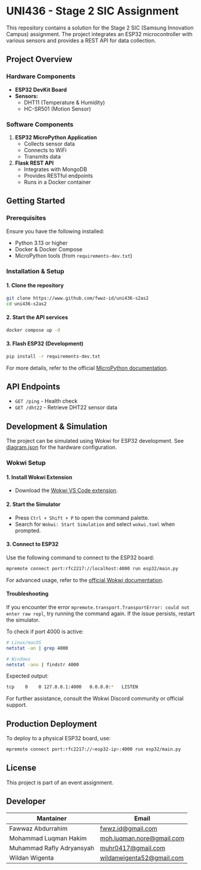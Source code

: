 # UNI436 - Stage 2 SIC Assignment

This repository contains a solution for the Stage 2 SIC (Samsung Innovation Campus) assignment. The project integrates an ESP32 microcontroller with various sensors and provides a REST API for data collection.

## Project Overview

### Hardware Components

- **ESP32 DevKit Board**
- **Sensors:**
  - DHT11 (Temperature & Humidity)
  - HC-SR501 (Motion Sensor)

### Software Components

1. **ESP32 MicroPython Application**
   - Collects sensor data
   - Connects to WiFi
   - Transmits data
2. **Flask REST API**
   - Integrates with MongoDB
   - Provides RESTful endpoints
   - Runs in a Docker container

## Getting Started

### Prerequisites

Ensure you have the following installed:

- Python 3.13 or higher
- Docker & Docker Compose
- MicroPython tools (from `requirements-dev.txt`)

### Installation & Setup

#### 1. Clone the repository

```sh
git clone https://www.github.com/fwwz-id/uni436-s2as2
cd uni436-s2as2
```

#### 2. Start the API services

```sh
docker compose up -d
```

#### 3. Flash ESP32 (Development)

```sh
pip install -r requirements-dev.txt
```

For more details, refer to the official [MicroPython documentation](https://micropython.org/download/ESP32_GENERIC/).

## API Endpoints

- `GET /ping` - Health check
- `GET /dht22` - Retrieve DHT22 sensor data

## Development & Simulation

The project can be simulated using Wokwi for ESP32 development. See [diagram.json](diagram.json) for the hardware configuration.

### Wokwi Setup

#### 1. Install Wokwi Extension

- Download the [Wokwi VS Code extension](https://marketplace.visualstudio.com/items?itemName=Wokwi.wokwi-vscode).

#### 2. Start the Simulator

- Press `Ctrl + Shift + P` to open the command palette.
- Search for `Wokwi: Start Simulation` and select `wokwi.toml` when prompted.

#### 3. Connect to ESP32

Use the following command to connect to the ESP32 board:

```sh
mpremote connect port:rfc2217://localhost:4000 run esp32/main.py
```

For advanced usage, refer to the [official Wokwi documentation](https://github.com/wokwi/wokwi-vscode-micropython/blob/main/README.md).

#### Troubleshooting

If you encounter the error `mpremote.transport.TransportError: could not enter raw repl`, try running the command again. If the issue persists, restart the simulator.

To check if port 4000 is active:

```sh
# Linux/macOS
netstat -an | grep 4000  

# Windows
netstat -ano | findstr 4000  
```

Expected output:

```sh
tcp    0    0 127.0.0.1:4000   0.0.0.0:*   LISTEN
```

For further assistance, consult the Wokwi Discord community or official support.

## Production Deployment

To deploy to a physical ESP32 board, use:

```sh
mpremote connect port:rfc2217://<esp32-ip>:4000 run esp32/main.py
```

## License

This project is part of an event assignment.

## Developer

| Mantainer                 | Email                     |
| ------------------------- | ------------------------- |
| Fawwaz Abdurrahim         | fwwz.id@gmail.com         |
| Mohammad Luqman Hakim     | moh.luqman.nore@gmail.com |
| Muhammad Rafly Adryansyah | muhr0417@gmail.com        |
| Wildan Wigenta            | wildanwigenta52@gmail.com |
